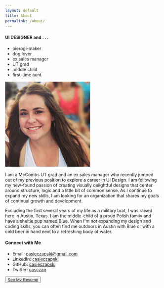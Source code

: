 ```yaml
---
layout: default
title: About
permalink: /about/
---
```


<!-- <div class="post"> -->

  <section class="content">
   <!--  <h2 id="About">{{page.title}}</h2>
  
 -->
    <div class="about-me">
        <div class="about-container">
            <div class="about-summary">
                <!-- <h3>Casie Czapski</h3> -->
                <h4><span class="dark-blue">UI DESIGNER</span> and . . . </h4>
                <div>
                    <ul>
                        <li>pierogi-maker</li>
                        <li>dog lover</li>
                        <li>ex sales manager</li>
                        <li>UT grad</li>
                        <li>middle child</li>
                        <li>first-time aunt</li>
                    </ul>
                </div> 
            </div>
            <div class="about-photo">
                <img alt="Casie Czapski" src="/images/casie2.jpg">
            </div>
        </div>
    </div>
    <div class="more-container">
        <div class="more-about">
            <p>I am a McCombs UT grad and an ex sales manager who recently jumped out of my previous position to explore a career in UI Design. I am following my new-found passion of creating visually delightful designs that center around structure, logic and a little bit of common sense. As I continue to expand my new skills, I am looking for an organization that shares my goals of continual growth and development.</p>
            <p>Excluding the first several years of my life as a military brat, I was raised here in Austin, Texas. I am the middle-child of a proud Polish family and have a sheltie pup named Blue. When I'm not expanding my design and coding skills, you can often find me outdoors in Austin with Blue or with a cold beer in hand next to a refreshing body of water.</p>
        </div>
        <div class="connect">
            <h4>Connect with Me</h4>
            <ul>
                <li>Email: <a href="mailto:casieczapski@gmail.com">casieczapski@gmail.com</a></li>
                <li>LinkedIn: <a href="https://www.linkedin.com/in/casieczapski">casieczapski</a></li>
                <li>GitHub: <a href="https://github.com/cczapski">casieczapski</a></li>
                <li>Twitter: <a href="https://twitter.com/casczap">casczap</a></li>
            </ul>
        </div>
        <div class="resume">
            <button>
                <a href="/documents/casie_czapski_resume.pdf">See My Resum&#233;</a>
            </button>
        </div>
    </div>
  </section>

<!-- </div> -->
